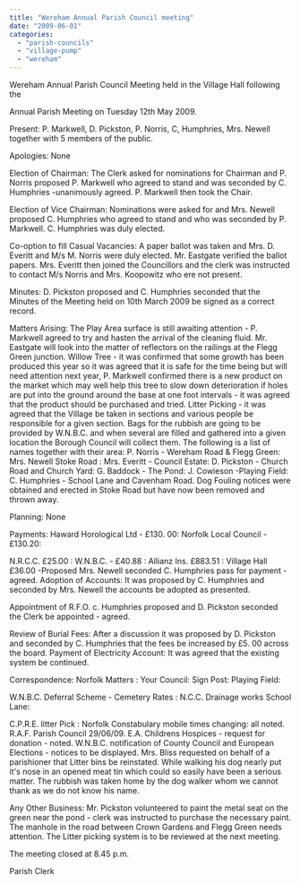 ```yaml
---
title: "Wereham Annual Parish Council meeting"
date: "2009-06-01"
categories: 
  - "parish-councils"
  - "village-pump"
  - "wereham"
---
```


Wereham Annual Parish Council Meeting held in the Village Hall following the

Annual Parish Meeting on Tuesday 12th May 2009.

Present: P. Markwell, D. Pickston, P. Norris, C, Humphries, Mrs. Newell together with 5 members of the public.

Apologies: None

Election of Chairman: The Clerk asked for nominations for Chairman and P. Norris proposed P. Markwell who agreed to stand and was seconded by C. Humphries -unanimously agreed. P. Markwell then took the Chair.

Election of Vice Chairman: Nominations were asked for and Mrs. Newell proposed C. Humphries who agreed to stand and who was seconded by P. Markwell. C. Humphries was duly elected.

Co-option to fill Casual Vacancies: A paper ballot was taken and Mrs. D. Everitt and M/s M. Norris were duly elected. Mr. Eastgate verified the ballot papers. Mrs. Everitt then joined the Councillors and the clerk was instructed to contact M/s Norris and Mrs. Koopowitz who ere not present.

Minutes: D. Pickston proposed and C. Humphries seconded that the Minutes of the Meeting held on 10th March 2009 be signed as a correct record.

Matters Arising: The Play Area surface is still awaiting attention - P. Markwell agreed to try and hasten the arrival of the cleaning fluid. Mr. Eastgate will look into the matter of reflectors on the railings at the Flegg Green junction. Willow Tree - it was confirmed that some growth has been produced this year so it was agreed that it is safe for the time being but will need attention next year, P. Markwell confirmed there is a new product on the market which may well help this tree to slow down deterioration if holes are put into the ground around the base at one foot intervals - it was agreed that the product should be purchased and tried. Litter Picking - it was agreed that the Village be taken in sections and various people be responsible for a given section. Bags for the rubbish are going to be provided by W.N.B.C. and when several are filled and gathered into a given location the Borough Council will collect them. The following is a list of names together with their area: P. Norris - Wereham Road & Flegg Green: Mrs. Newell Stoke Road : Mrs. Everitt - Council Estate: D. Pickston - Church Road and Church Yard: G. Baddock - The Pond: J. Cowieson -Playing Field: C. Humphries - School Lane and Cavenham Road. Dog Fouling notices were obtained and erected in Stoke Road but have now been removed and thrown away.

Planning: None

Payments: Haward Horological Ltd - £130. 00: Norfolk Local Council - £130.20:

N.R.C.C. £25.00 : W.N.B.C. - £40.88 : Allianz Ins. £883.51 : Village Hall £36.00 -Proposed Mrs. Newell seconded C. Humphries pass for payment - agreed. Adoption of Accounts: It was proposed by C. Humphries and seconded by Mrs. Newell the accounts be adopted as presented.

Appointment of R.F.O. c. Humphries proposed and D. Pickston seconded the Clerk be appointed - agreed.

Review of Burial Fees: After a discussion it was proposed by D. Pickston and seconded by C. Humphries that the fees be increased by £5. 00 across the board. Payment of Electricity Account: It was agreed that the existing system be continued.

Correspondence: Norfolk Matters : Your Council: Sign Post: Playing Field:

W.N.B.C. Deferral Scheme - Cemetery Rates : N.C.C. Drainage works School Lane:

C.P.R.E. litter Pick : Norfolk Constabulary mobile times changing: all noted. R.A.F. Parish Council 29/06/09. E.A. Childrens Hospices - request for donation - noted. W.N.B.C. notification of County Council and European Elections - notices to be displayed. Mrs. Bliss requested on behalf of a parishioner that Litter bins be reinstated. While walking his dog nearly put it's nose in an opened meat tin which could so easily have been a serious matter. The rubbish was taken home by the dog walker whom we cannot thank as we do not know his name.

Any Other Business: Mr. Pickston volunteered to paint the metal seat on the green near the pond - clerk was instructed to purchase the necessary paint. The manhole in the road between Crown Gardens and Flegg Green needs attention. The Litter picking system is to be reviewed at the next meeting.

The meeting closed at 8.45 p.m.

Parish Clerk

